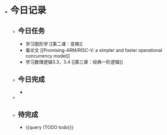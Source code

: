 - # 今日记录
	- ## 今日任务
		- 学习图形学 [[第二课：变换]]
		- 看论文 [[Promising-ARM/RISC-V: a simpler and faster operational concurrency model]]
		- 学习数理逻辑3.3，3.4 [[第三章：经典一阶逻辑]]
	- ##  今日完成
		-
	-
	- ## 待完成
		- {{query (TODO todo)}}